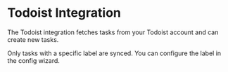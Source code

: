# Todoist Integration

The Todoist integration fetches tasks from your Todoist account and can create new tasks.

Only tasks with a specific label are synced. You can configure the label in the config wizard.
